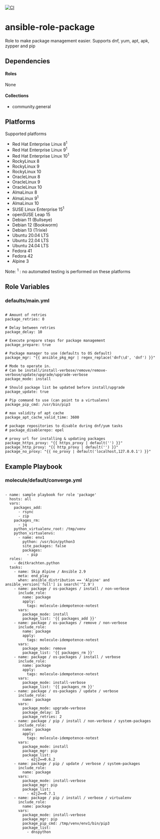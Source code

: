 [![CI](https://github.com/de-it-krachten/ansible-role-package/workflows/CI/badge.svg?event=push)](https://github.com/de-it-krachten/ansible-role-package/actions?query=workflow%3ACI)


# ansible-role-package

Role to make package management easier.
Supports dnf, yum, apt, apk, zypper and pip



## Dependencies

#### Roles
None

#### Collections
- community.general

## Platforms

Supported platforms

- Red Hat Enterprise Linux 8<sup>1</sup>
- Red Hat Enterprise Linux 9<sup>1</sup>
- Red Hat Enterprise Linux 10<sup>1</sup>
- RockyLinux 8
- RockyLinux 9
- RockyLinux 10
- OracleLinux 8
- OracleLinux 9
- OracleLinux 10
- AlmaLinux 8
- AlmaLinux 9<sup>1</sup>
- AlmaLinux 10
- SUSE Linux Enterprise 15<sup>1</sup>
- openSUSE Leap 15
- Debian 11 (Bullseye)
- Debian 12 (Bookworm)
- Debian 13 (Trixie)
- Ubuntu 20.04 LTS
- Ubuntu 22.04 LTS
- Ubuntu 24.04 LTS
- Fedora 41
- Fedora 42
- Alpine 3

Note:
<sup>1</sup> : no automated testing is performed on these platforms

## Role Variables
### defaults/main.yml
<pre><code>
# Amount of retries
package_retries: 0

# Delay between retries
package_delay: 10

# Execute prepare steps for package management
package_prepare: true

# Package manager to use (defaults to OS default)
package_mgr: "{{ ansible_pkg_mgr | regex_replace('dnf\\d', 'dnf') }}"

# Mode to operate in.
# Can be install/install-verbose/remove/remove-verbose/update/upgrade/upgrade-verbose
package_mode: install

# Should package list be updated before install/upgrade
package_update: true

# Pip command to use (can point to a virtualenv)
package_pip_cmd: /usr/bin/pip3

# max validity of apt cache
package_apt_cache_valid_time: 3600

# package repositories to disable during dnf/yum tasks
# package_disablerepo: epel

# proxy url for installing & updating packages
package_https_proxy: "{{ https_proxy | default('') }}"
package_http_proxy: "{{ http_proxy | default('') }}"
package_no_proxy: "{{ no_proxy | default('localhost,127.0.0.1') }}"
</pre></code>




## Example Playbook
### molecule/default/converge.yml
<pre><code>
- name: sample playbook for role 'package'
  hosts: all
  vars:
    packages_add:
      - rsync
      - zip
    packages_rm:
      - jq
    python_virtualenv_root: /tmp/venv
    python_virtualenvs:
      - name: env1
        python: /usr/bin/python3
        site_packages: false
        packages:
          - pip
  roles:
    - deitkrachten.python
  tasks:
    - name: Skip Alpine / Ansible 2.9
      meta: end_play
      when: ansible_distribution == 'Alpine' and ansible_version['full'] is search('^2.9')
    - name: package / os-packages / install / non-verbose
      include_role:
        name: package
        apply:
          tags: molecule-idempotence-notest
      vars:
        package_mode: install
        package_list: '{{ packages_add }}'
    - name: package / os-packages / remove / non-verbose
      include_role:
        name: package
        apply:
          tags: molecule-idempotence-notest
      vars:
        package_mode: remove
        package_list: '{{ packages_rm }}'
    - name: package / os-packages / install / verbose
      include_role:
        name: package
        apply:
          tags: molecule-idempotence-notest
      vars:
        package_mode: install-verbose
        package_list: '{{ packages_rm }}'
    - name: package / os-packages / update / verbose
      include_role:
        name: package
      vars:
        package_mode: upgrade-verbose
        package_delay: 15
        package_retries: 2
    - name: package / pip / install / non-verbose / system-packages
      include_role:
        name: package
        apply:
          tags: molecule-idempotence-notest
      vars:
        package_mode: install
        package_mgr: pip
        package_list:
          - e2j2==0.6.2
    - name: package / pip / update / verbose / system-packages
      include_role:
        name: package
      vars:
        package_mode: install-verbose
        package_mgr: pip
        package_list:
          - e2j2==0.7.1
    - name: package / pip / install / verbose / virtualenv
      include_role:
        name: package
      vars:
        package_mode: install-verbose
        package_mgr: pip
        package_pip_cmd: /tmp/venv/env1/bin/pip3
        package_list:
          - dnspython
</pre></code>
